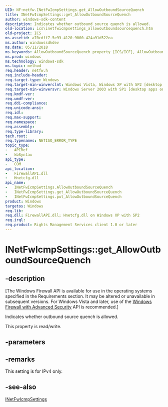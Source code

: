 ```yaml
---
UID: NF:netfw.INetFwIcmpSettings.get_AllowOutboundSourceQuench
title: INetFwIcmpSettings::get_AllowOutboundSourceQuench
author: windows-sdk-content
description: Indicates whether outbound source quench is allowed.
old-location: ics\inetfwicmpsettings_allowoutboundsourcequench.htm
old-project: ICS
ms.assetid: a70cdff7-5e93-4120-9000-424a91d522ea
ms.author: windowssdkdev
ms.date: 05/11/2018
ms.keywords: AllowOutboundSourceQuench property [ICS/ICF], AllowOutboundSourceQuench property [ICS/ICF],INetFwIcmpSettings interface, INetFwIcmpSettings interface [ICS/ICF],AllowOutboundSourceQuench property, INetFwIcmpSettings.AllowOutboundSourceQuench, INetFwIcmpSettings.get_AllowOutboundSourceQuench, INetFwIcmpSettings::AllowOutboundSourceQuench, INetFwIcmpSettings::get_AllowOutboundSourceQuench, INetFwIcmpSettings::put_AllowOutboundSourceQuench, get_AllowOutboundSourceQuench, ics.inetfwicmpsettings_allowoutboundsourcequench, netfw/INetFwIcmpSettings::AllowOutboundSourceQuench, netfw/INetFwIcmpSettings::get_AllowOutboundSourceQuench, netfw/INetFwIcmpSettings::put_AllowOutboundSourceQuench
ms.prod: windows
ms.technology: windows-sdk
ms.topic: method
req.header: netfw.h
req.include-header: 
req.target-type: Windows
req.target-min-winverclnt: Windows Vista, Windows XP with SP2 [desktop apps only]
req.target-min-winversvr: Windows Server 2003 with SP1 [desktop apps only]
req.kmdf-ver: 
req.umdf-ver: 
req.ddi-compliance: 
req.unicode-ansi: 
req.idl: 
req.max-support: 
req.namespace: 
req.assembly: 
req.type-library: 
tech.root: 
req.typenames: NETISO_ERROR_TYPE
topic_type:
-	APIRef
-	kbSyntax
api_type:
-	COM
api_location:
-	FirewallAPI.dll
-	Hnetcfg.dll
api_name:
-	INetFwIcmpSettings.AllowOutboundSourceQuench
-	INetFwIcmpSettings.get_AllowOutboundSourceQuench
-	INetFwIcmpSettings.put_AllowOutboundSourceQuench
product: Windows
targetos: Windows
req.lib: 
req.dll: FirewallAPI.dll; Hnetcfg.dll on Windows XP with SP2
req.irql: 
req.product: Rights Management Services client 1.0 or later
---
```


# INetFwIcmpSettings::get_AllowOutboundSourceQuench


## -description


<p class="CCE_Message">[The Windows Firewall API is available for use in the operating systems specified in the Requirements section. It may be altered or unavailable in subsequent versions. For Windows Vista and later, use of the <a href="https://msdn.microsoft.com/8F33B96B-AA9A-46d5-8808-0F2D0723935B">Windows Firewall with Advanced Security</a> API is recommended.]

Indicates whether outbound source quench is allowed.

This property is read/write.


## -parameters


## -remarks



This setting is  for IPv4 only.




## -see-also




<a href="https://msdn.microsoft.com/4eed8f30-4265-4735-a885-83c11b5031e5">INetFwIcmpSettings</a>
 

 

